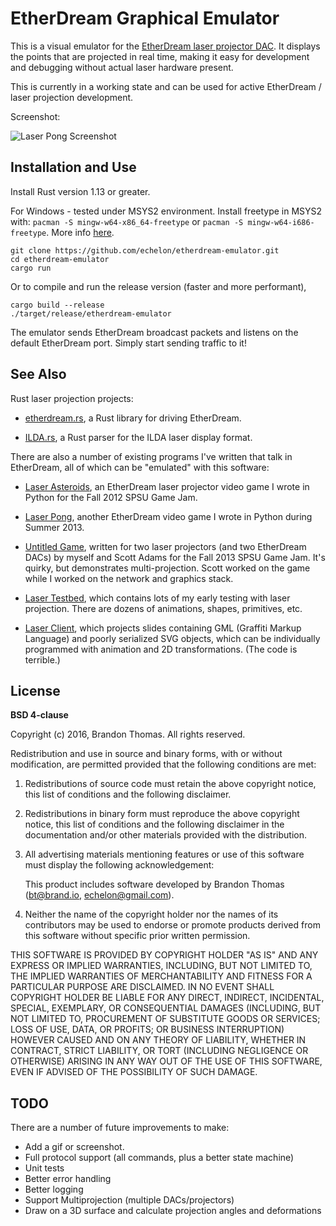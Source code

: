 EtherDream Graphical Emulator
=============================
This is a visual emulator for the
[EtherDream laser projector DAC](http://ether-dream.com/). It displays
the points that are projected in real time, making it easy for
development and debugging without actual laser hardware present.

This is currently in a working state and can be used for active
EtherDream / laser projection development.

Screenshot:

![Laser Pong Screenshot](http://i.imgur.com/RmySzdQ.png)

Installation and Use
--------------------
Install Rust version 1.13 or greater.

For Windows - tested under MSYS2 environment. Install freetype in
MSYS2 with: `pacman -S mingw-w64-x86_64-freetype` or 
`pacman -S mingw-w64-i686-freetype`. More info 
[here](https://github.com/PistonDevelopers/freetype-sys).

```
git clone https://github.com/echelon/etherdream-emulator.git
cd etherdream-emulator
cargo run
```

Or to compile and run the release version (faster and more performant),

```
cargo build --release
./target/release/etherdream-emulator
```

The emulator sends EtherDream broadcast packets and listens on the
default EtherDream port. Simply start sending traffic to it!

See Also
--------
Rust laser projection projects:

- [etherdream.rs](https://github.com/echelon/etherdream.rs), a Rust
  library for driving EtherDream.

- [ILDA.rs](https://github.com/echelon/ilda.rs), a Rust parser for the
  ILDA laser display format.

There are also a number of existing programs I've written that talk in
EtherDream, all of which can be "emulated" with this software:

- [Laser Asteroids](https://github.com/echelon/laser-asteroids),
  an EtherDream laser projector video game I wrote in Python for the
  Fall 2012 SPSU Game Jam.

- [Laser Pong](https://github.com/echelon/laser-pong),
  another EtherDream video game I wrote in Python during Summer 2013.

- [Untitled Game](https://github.com/lightengine/gamejam-demo), written
  for two laser projectors (and two EtherDream DACs) by myself and
  Scott Adams for the Fall 2013 SPSU Game Jam. It's quirky, but
  demonstrates multi-projection. Scott worked on the game while I worked
  on the network and graphics stack.

- [Laser Testbed](https://github.com/echelon/laser-testbed),
  which contains lots of my early testing with laser projection. There
  are dozens of animations, shapes, primitives, etc.

- [Laser Client](https://github.com/echelon/laser-client),
  which projects slides containing GML (Graffiti Markup Language) and
  poorly serialized SVG objects, which can be individually programmed
  with animation and 2D transformations. (The code is terrible.)

License
-------

**BSD 4-clause**

Copyright (c) 2016, Brandon Thomas. All rights reserved.

Redistribution and use in source and binary forms, with or without
modification, are permitted provided that the following conditions are
met:

1. Redistributions of source code must retain the above copyright
   notice, this list of conditions and the following disclaimer.

2. Redistributions in binary form must reproduce the above copyright
   notice, this list of conditions and the following disclaimer in the
   documentation and/or other materials provided with the distribution.

3. All advertising materials mentioning features or use of this software
   must display the following acknowledgement:

   This product includes software developed by Brandon Thomas
   (bt@brand.io, echelon@gmail.com).

4. Neither the name of the copyright holder nor the names of its
   contributors may be used to endorse or promote products derived from
   this software without specific prior written permission.

THIS SOFTWARE IS PROVIDED BY COPYRIGHT HOLDER "AS IS" AND ANY EXPRESS OR
IMPLIED WARRANTIES, INCLUDING, BUT NOT LIMITED TO, THE IMPLIED
WARRANTIES OF MERCHANTABILITY AND FITNESS FOR A PARTICULAR PURPOSE ARE
DISCLAIMED. IN NO EVENT SHALL COPYRIGHT HOLDER BE LIABLE FOR ANY DIRECT,
INDIRECT, INCIDENTAL, SPECIAL, EXEMPLARY, OR CONSEQUENTIAL DAMAGES
(INCLUDING, BUT NOT LIMITED TO, PROCUREMENT OF SUBSTITUTE GOODS OR
SERVICES; LOSS OF USE, DATA, OR PROFITS; OR BUSINESS INTERRUPTION)
HOWEVER CAUSED AND ON ANY THEORY OF LIABILITY, WHETHER IN CONTRACT,
STRICT LIABILITY, OR TORT (INCLUDING NEGLIGENCE OR OTHERWISE) ARISING IN
ANY WAY OUT OF THE USE OF THIS SOFTWARE, EVEN IF ADVISED OF THE
POSSIBILITY OF SUCH DAMAGE.

TODO
----
There are a number of future improvements to make:

- Add a gif or screenshot.
- Full protocol support (all commands, plus a better state machine)
- Unit tests
- Better error handling
- Better logging
- Support Multiprojection (multiple DACs/projectors)
- Draw on a 3D surface and calculate projection angles and deformations
